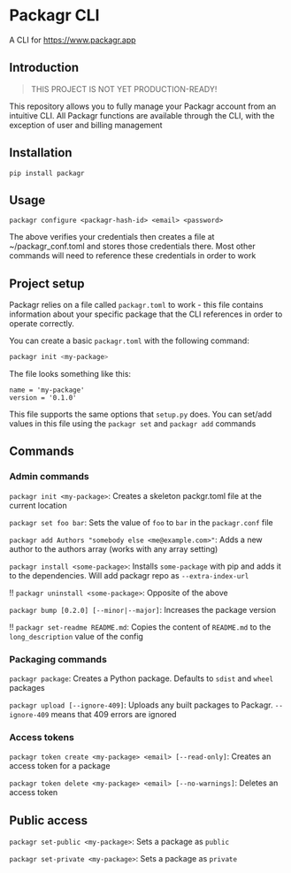 # Packagr CLI

A CLI for https://www.packagr.app

## Introduction

> THIS PROJECT IS NOT YET PRODUCTION-READY!

This repository allows you to fully manage your Packagr account from an intuitive CLI. All Packagr functions are
available through the CLI, with the exception of user and billing management


## Installation

```
pip install packagr
```

## Usage

```
packagr configure <packagr-hash-id> <email> <password>
```

The above verifies your credentials then creates a file at ~/packagr_conf.toml and stores those credentials there. Most
other commands will need to reference these credentials in order to work

## Project setup

Packagr relies on a file called `packagr.toml` to work - this file contains information about your specific package that
the CLI references in order to operate correctly. 

You can create a basic `packagr.toml` with the following command:

```bash
packagr init <my-package>
``` 

The file looks something like this: 
```
name = 'my-package'
version = '0.1.0'
```

This file supports the same options that `setup.py` does. You can set/add values in this file using the
`packagr set` and `packagr add` commands


## Commands

### Admin commands

``packagr init <my-package>``: Creates a skeleton packgr.toml file at the current location

``packagr set foo bar``: Sets the value of `foo` to `bar` in the `packagr.conf` file

``packagr add Authors "somebody else <me@example.com>"``: Adds a new author to the authors array (works with any array setting)

``packagr install <some-package>``: Installs `some-package` with pip and adds it to the dependencies. Will add packagr repo as `--extra-index-url`

!! ``packagr uninstall <some-package>``: Opposite of the above

``packagr bump [0.2.0] [--minor|--major]``: Increases the package version

!! ``packagr set-readme README.md``: Copies the content of `README.md` to the `long_description` value of the config

### Packaging commands

``packagr package``: Creates a Python package. Defaults to `sdist` and `wheel` packages

``packagr upload [--ignore-409]``: Uploads any built packages to Packagr. `--ignore-409` means that 409 errors are ignored

### Access tokens

``packagr token create <my-package> <email> [--read-only]``: Creates an access token for a package

``packagr token delete <my-package> <email> [--no-warnings]``: Deletes an access token

## Public access

``packagr set-public <my-package>``: Sets a package as `public`

``packagr set-private <my-package>``: Sets a package as `private`





